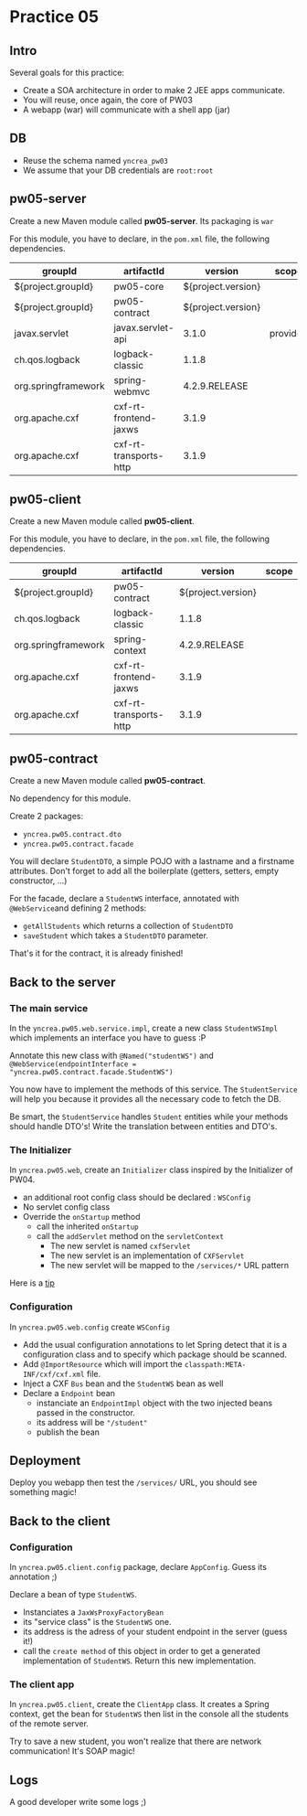 # Practice 05

## Intro
Several goals for this practice:
* Create a SOA architecture in order to make 2 JEE apps communicate.
* You will reuse, once again, the core of PW03
* A webapp (war) will communicate with a shell app (jar)

## DB 
* Reuse the schema named `yncrea_pw03`
* We assume that your DB credentials are `root:root`

## pw05-server
Create a new Maven module called **pw05-server**. Its packaging is `war`

For this module, you have to declare, in the `pom.xml` file, the following dependencies.

|groupId   |artifactId      |  version | scope|
|----------|-------------|------|---|
| ${project.groupId} | pw05-core | ${project.version}||
| ${project.groupId} | pw05-contract | ${project.version}||
| javax.servlet | javax.servlet-api | 3.1.0 | provided |
| ch.qos.logback | logback-classic | 1.1.8 ||
| org.springframework | spring-webmvc | 4.2.9.RELEASE || 
| org.apache.cxf | cxf-rt-frontend-jaxws | 3.1.9 ||
| org.apache.cxf | cxf-rt-transports-http | 3.1.9 ||

## pw05-client
Create a new Maven module called **pw05-client**.

For this module, you have to declare, in the `pom.xml` file, the following dependencies.

|groupId   |artifactId      |  version | scope|
|----------|-------------|------|---|
| ${project.groupId} | pw05-contract | ${project.version}||
| ch.qos.logback | logback-classic | 1.1.8 ||
| org.springframework | spring-context | 4.2.9.RELEASE ||
| org.apache.cxf | cxf-rt-frontend-jaxws | 3.1.9 ||
| org.apache.cxf | cxf-rt-transports-http | 3.1.9 ||

## pw05-contract
Create a new Maven module called **pw05-contract**.

No dependency for this module.

Create 2 packages:
* `yncrea.pw05.contract.dto`
* `yncrea.pw05.contract.facade`

You will declare `StudentDTO`, a simple POJO with a lastname and a firstname attributes. Don't forget to add all the boilerplate (getters, setters, empty constructor, ...)

For the facade, declare a `StudentWS` interface, annotated with `@WebService`and defining 2 methods:
* `getAllStudents` which returns a collection of `StudentDTO`
* `saveStudent` which takes a `StudentDTO` parameter.

That's it for the contract, it is already finished!

## Back to the server
### The main service
In the `yncrea.pw05.web.service.impl`, create a new class `StudentWSImpl` which implements an interface you have to guess :P

Annotate this new class with `@Named("studentWS")` and `@WebService(endpointInterface = "yncrea.pw05.contract.facade.StudentWS")`

You now have to implement the methods of this service. The `StudentService` will help you because it provides all the necessary code to fetch the DB.

Be smart, the `StudentService` handles `Student` entities while your methods should handle DTO's! Write the translation between entities and DTO's.

### The Initializer
In `yncrea.pw05.web`, create an `Initializer` class inspired by the Initializer of PW04.
* an additional root config class should be declared : `WSConfig`
* No servlet config class
* Override the `onStartup` method
  * call the inherited `onStartup`
  * call the `addServlet` method on the `servletContext`
    * The new servlet is named `cxfServlet`
    * The new servlet is an implementation of `CXFServlet`
    * The new servlet will be mapped to the `/services/*` URL pattern
    
Here is a [tip](https://stackoverflow.com/questions/21244066/spring-javaconfig-add-mapping-for-custom-servlet)

### Configuration
In `yncrea.pw05.web.config` create `WSConfig`
* Add the usual configuration annotations to let Spring detect that it is a configuration class and to specify which package should be scanned.
* Add `@ImportResource` which will import the `classpath:META-INF/cxf/cxf.xml` file.
* Inject a CXF `Bus` bean and the `StudentWS` bean as well
* Declare a `Endpoint` bean
   * instanciate an `EndpointImpl` object with the two injected beans passed in the constructor.
   * its address will be `"/student"`
   * publish the bean
   
## Deployment
Deploy you webapp then test the `/services/` URL, you should see something magic!

## Back to the client
### Configuration
In `yncrea.pw05.client.config`  package, declare `AppConfig`. Guess its annotation ;)

Declare a bean of type `StudentWS`.
* Instanciates a `JaxWsProxyFactoryBean`
* its "service class" is the `StudentWS` one.
* its address is the adress of your student endpoint in the server (guess it!)
* call the `create method` of this object in order to get a generated implementation of `StudentWS`. Return this new implementation.

### The client app
In `yncrea.pw05.client`, create the `ClientApp` class.
It creates a Spring context, get the bean for `StudentWS` then list in the console all the students of the remote server.

Try to save a new student, you won't realize that there are network communication! It's SOAP magic!

 ## Logs
 A good developer write some logs ;)

